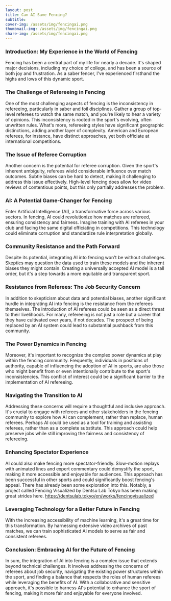 ```yaml
---
layout: post
title: Can AI Save Fencing?
subtitle: 
cover-img: /assets/img/fencingai.png
thumbnail-img: /assets/img/fencingai.png
share-img: /assets/img/fencingai.png
---
```


### Introduction: My Experience in the World of Fencing

Fencing has been a central part of my life for nearly a decade. It's shaped major decisions, including my choice of college, and has been a source of both joy and frustration. As a saber fencer, I've experienced firsthand the highs and lows of this dynamic sport.

### The Challenge of Refereeing in Fencing

One of the most challenging aspects of fencing is the inconsistency in refereeing, particularly in saber and foil disciplines. Gather a group of top-level referees to watch the same match, and you're likely to hear a variety of opinions. This inconsistency is rooted in the sport's evolving, often unwritten rules. What's more, refereeing styles have significant geographic distinctions, adding another layer of complexity. American and European referees, for instance, have distinct approaches, yet both officiate at international competitions.

### The Issue of Referee Corruption
Another concern is the potential for referee corruption. Given the sport's inherent ambiguity, referees wield considerable influence over match outcomes. Subtle biases can be hard to detect, making it challenging to address this issue effectively. High-level fencing does allow for video reviews of contentious points, but this only partially addresses the problem.

### AI: A Potential Game-Changer for Fencing
Enter Artificial Intelligence (AI), a transformative force across various sectors. In fencing, AI could revolutionize how matches are refereed, ensuring consistency and fairness. Imagine training with AI referees in your club and facing the same digital officiating in competitions. This technology could eliminate corruption and standardize rule interpretation globally.

### Community Resistance and the Path Forward
Despite its potential, integrating AI into fencing won't be without challenges. Skeptics may question the data used to train these models and the inherent biases they might contain. Creating a universally accepted AI model is a tall order, but it's a step towards a more equitable and transparent sport.

### Resistance from Referees: The Job Security Concern
In addition to skepticism about data and potential biases, another significant hurdle in integrating AI into fencing is the resistance from the referees themselves. The introduction of AI referees could be seen as a direct threat to their livelihoods. For many, refereeing is not just a role but a career that they have cultivated over years, if not decades. The prospect of being replaced by an AI system could lead to substantial pushback from this community.

### The Power Dynamics in Fencing
Moreover, it's important to recognize the complex power dynamics at play within the fencing community. Frequently, individuals in positions of authority, capable of influencing the adoption of AI in sports, are also those who might benefit from or even intentionally contribute to the sport's inconsistencies. This conflict of interest could be a significant barrier to the implementation of AI refereeing.

### Navigating the Transition to AI
Addressing these concerns will require a thoughtful and inclusive approach. It's crucial to engage with referees and other stakeholders in the fencing community to explore how AI can complement, rather than replace, human referees. Perhaps AI could be used as a tool for training and assisting referees, rather than as a complete substitute. This approach could help preserve jobs while still improving the fairness and consistency of refereeing.

### Enhancing Spectator Experience
AI could also make fencing more spectator-friendly. Slow-motion replays with animated lines and expert commentary could demystify the sport, making it more accessible and enjoyable for audiences. This approach has been successful in other sports and could significantly boost fencing's appeal. There has already been some exploration into this. Notably, a project called Fencing Visualized by Dentsu Lab Tokyo has been making great strides here. https://dentsulab.tokyo/en/works/fencingvisualized

### Leveraging Technology for a Better Future in Fencing
With the increasing accessibility of machine learning, it's a great time for this transformation. By harnessing extensive video archives of past matches, we can train sophisticated AI models to serve as fair and consistent referees.

### Conclusion: Embracing AI for the Future of Fencing
In sum, the integration of AI into fencing is a complex issue that extends beyond technical challenges. It involves addressing the concerns of referees about job security, navigating the existing power structures within the sport, and finding a balance that respects the roles of human referees while leveraging the benefits of AI. With a collaborative and sensitive approach, it's possible to harness AI's potential to enhance the sport of fencing, making it more fair and enjoyable for everyone involved.

